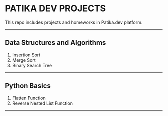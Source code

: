 # PATIKA DEV PROJECTS
This repo includes projects and homeworks in Patika.dev platform.

----
## Data Structures and Algorithms
1. Insertion Sort
2. Merge Sort
3. Binary Search Tree
-----
## Python Basics
1. Flatten Function
2. Reverse Nested List Function
------



